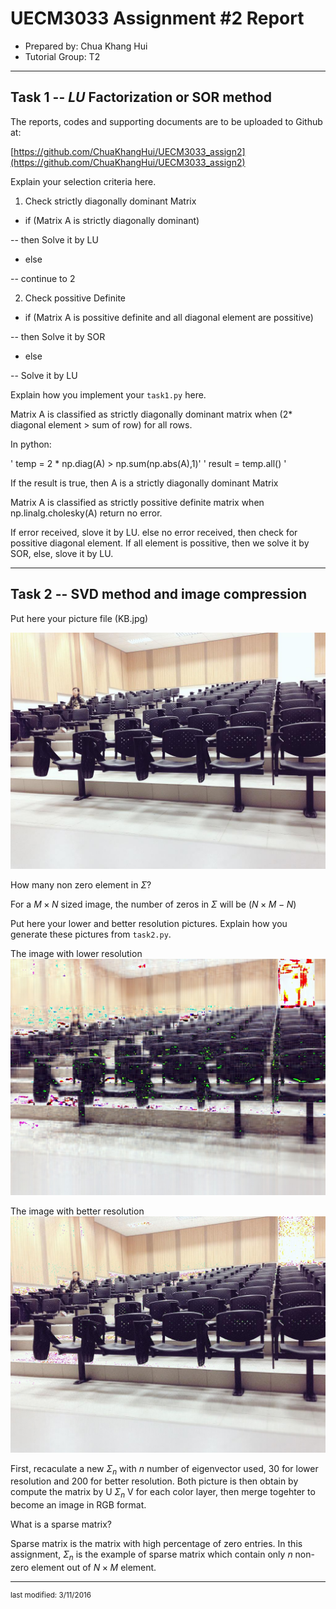 UECM3033 Assignment #2 Report
========================================================

- Prepared by: Chua Khang Hui
- Tutorial Group: T2

--------------------------------------------------------

## Task 1 --  $LU$ Factorization or SOR method

The reports, codes and supporting documents are to be uploaded to Github at: 

[https://github.com/ChuaKhangHui/UECM3033_assign2](https://github.com/ChuaKhangHui/UECM3033_assign2)

Explain your selection criteria here.

1. Check strictly diagonally dominant Matrix

-	if (Matrix A is strictly diagonally dominant)

--		then Solve it by LU

-	else

--		continue to 2

2. Check possitive Definite 

-	if (Matrix A is possitive definite and all diagonal element are possitive)

--		then Solve it by SOR

-	else

--		Solve it by LU
		
Explain how you implement your `task1.py` here.

Matrix A is classified as strictly diagonally dominant matrix when (2* diagonal element > sum of row) for all rows.

In python: 

'	temp = 2 * np.diag(A) > np.sum(np.abs(A),1)'
'    result = temp.all()                       '

If the result is true, then A is a strictly diagonally dominant Matrix

Matrix A is classified as strictly possitive definite matrix when  np.linalg.cholesky(A) return no error.

If error received, slove it by LU.
else no error received, then check for possitive diagonal element.
If all element is possitive, then we solve it by SOR, else, slove it by LU.


---------------------------------------------------------

## Task 2 -- SVD method and image compression

Put here your picture file (KB.jpg)

![KB.jpg](KB.jpg)

How many non zero element in $\Sigma$?

For a $M \times N$ sized image, the number of zeros in $\Sigma$ will be $(N \times M - N)$ 

Put here your lower and better resolution pictures. Explain how you generate these pictures from `task2.py`.

The image with lower resolution
![KB_lower.jpg](KB_lower.jpg)

The image with better resolution
![KB_better.jpg](KB_better.jpg)

First, recaculate a new $\Sigma_n$ with $n$ number of eigenvector used, 30 for lower resolution and 200 for better resolution.
Both picture is then obtain by compute the matrix by U $\Sigma_n$ V for each color layer, then merge togehter to become an image in RGB format.

What is a sparse matrix?

Sparse matrix is the matrix with high percentage of zero entries.
In this assignment, $\Sigma_n$ is the example of sparse matrix which contain only $n$ non-zero element out of $N \times M$ element.

-----------------------------------

<sup>last modified: 3/11/2016</sup>
